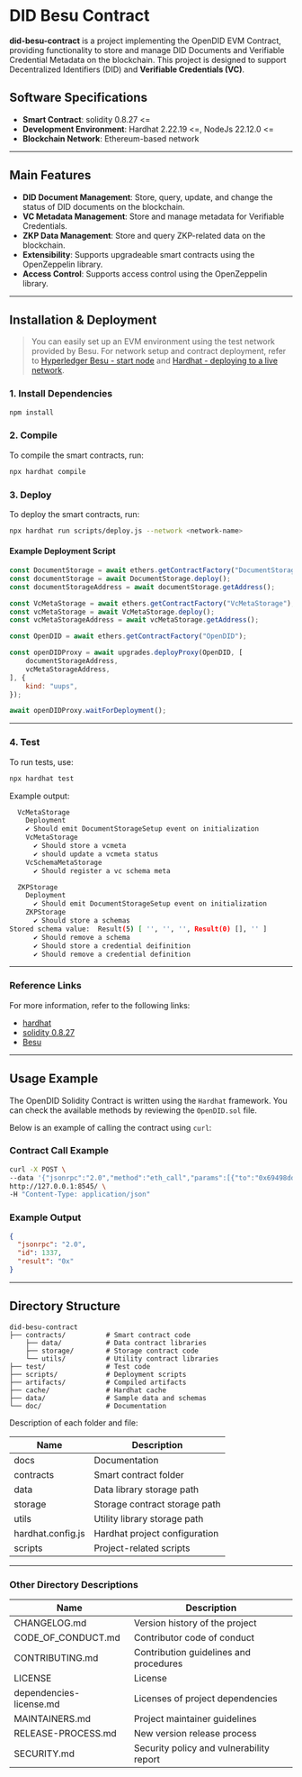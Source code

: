 # DID Besu Contract

**did-besu-contract** is a project implementing the OpenDID EVM Contract, providing functionality to store and manage DID Documents and Verifiable Credential Metadata on the blockchain.
This project is designed to support Decentralized Identifiers (DID) and **Verifiable Credentials (VC)**.

## Software Specifications

- **Smart Contract**: solidity 0.8.27 <=
- **Development Environment**: Hardhat 2.22.19 <=, NodeJs 22.12.0 <=
- **Blockchain Network**: Ethereum-based network

---

## Main Features

- **DID Document Management**: Store, query, update, and change the status of DID documents on the blockchain.
- **VC Metadata Management**: Store and manage metadata for Verifiable Credentials.
- **ZKP Data Management**: Store and query ZKP-related data on the blockchain.
- **Extensibility**: Supports upgradeable smart contracts using the OpenZeppelin library.
- **Access Control**: Supports access control using the OpenZeppelin library.

---

## Installation & Deployment

> You can easily set up an EVM environment using the test network provided by Besu.
> For network setup and contract deployment, refer to [Hyperledger Besu - start node](https://besu.hyperledger.org/private-networks/get-started/start-node) and [Hardhat - deploying to a live network](https://hardhat.org/tutorial/deploying-to-a-live-network).

### 1. Install Dependencies

```bash
npm install
```

### 2. Compile

To compile the smart contracts, run:

```bash
npx hardhat compile
```

### 3. Deploy

To deploy the smart contracts, run:

```bash
npx hardhat run scripts/deploy.js --network <network-name>
```

#### Example Deployment Script

```javascript
const DocumentStorage = await ethers.getContractFactory("DocumentStorage");
const documentStorage = await DocumentStorage.deploy();
const documentStorageAddress = await documentStorage.getAddress();

const VcMetaStorage = await ethers.getContractFactory("VcMetaStorage");
const vcMetaStorage = await VcMetaStorage.deploy();
const vcMetaStorageAddress = await vcMetaStorage.getAddress();

const OpenDID = await ethers.getContractFactory("OpenDID");

const openDIDProxy = await upgrades.deployProxy(OpenDID, [
    documentStorageAddress,
    vcMetaStorageAddress,
], {
    kind: "uups",
});

await openDIDProxy.waitForDeployment();
```

---

### 4. Test

To run tests, use:

```bash
npx hardhat test
```

Example output:

```bash
  VcMetaStorage
    Deployment
    ✔ Should emit DocumentStorageSetup event on initialization
    VcMetaStorage
      ✔ Should store a vcmeta
      ✔ should update a vcmeta status
    VcSchemaMetaStorage
      ✔ Should register a vc schema meta

  ZKPStorage
    Deployment
      ✔ Should emit DocumentStorageSetup event on initialization
    ZKPStorage
      ✔ Should store a schemas
Stored schema value:  Result(5) [ '', '', '', Result(0) [], '' ]
      ✔ Should remove a schema
      ✔ Should store a credential deifinition
      ✔ Should remove a credential definition
```

---

### Reference Links
For more information, refer to the following links:

- [hardhat](https://hardhat.org)
- [solidity 0.8.27](https://docs.soliditylang.org/en/v0.8.27/)
- [Besu](https://besu.hyperledger.org)

---

## Usage Example

The OpenDID Solidity Contract is written using the `Hardhat` framework.
You can check the available methods by reviewing the `OpenDID.sol` file.

Below is an example of calling the contract using `curl`:

### Contract Call Example

```bash
curl -X POST \
--data '{"jsonrpc":"2.0","method":"eth_call","params":[{"to":"0x69498dd54bd25aa0c886cf1f8b8ae0856d55ff13","value":"0x1"}, "latest"],"id":53}' \ 
http://127.0.0.1:8545/ \
-H "Content-Type: application/json"
```

### Example Output

```json
{
  "jsonrpc": "2.0",
  "id": 1337,
  "result": "0x"
}
```

---

## Directory Structure

```plaintext
did-besu-contract
├── contracts/          # Smart contract code
    ├── data/           # Data contract libraries
    ├── storage/        # Storage contract code
    └── utils/          # Utility contract libraries
├── test/               # Test code
├── scripts/            # Deployment scripts
├── artifacts/          # Compiled artifacts
├── cache/              # Hardhat cache
├── data/               # Sample data and schemas
└── doc/                # Documentation
```

Description of each folder and file:

| Name                   | Description                              |
| ---------------------- | ---------------------------------------- |
| docs                   | Documentation                            |
| contracts              | Smart contract folder                     |
| data                   | Data library storage path                 |
| storage                | Storage contract storage path             |
| utils                  | Utility library storage path              |
| hardhat.config.js      | Hardhat project configuration             |
| scripts                | Project-related scripts                   |

---

### Other Directory Descriptions

| Name                    | Description                              |
| ----------------------- | ---------------------------------------- |
| CHANGELOG.md            | Version history of the project           |
| CODE_OF_CONDUCT.md      | Contributor code of conduct              |
| CONTRIBUTING.md         | Contribution guidelines and procedures   |
| LICENSE                 | License                                  |
| dependencies-license.md | Licenses of project dependencies         |
| MAINTAINERS.md          | Project maintainer guidelines            |
| RELEASE-PROCESS.md      | New version release process              |
| SECURITY.md             | Security policy and vulnerability report |
